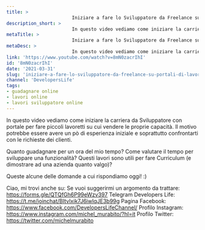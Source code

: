 ```yaml
---
title: > 
                        Iniziare a fare lo Sviluppatore da Freelance su Portali di Lavoretti e Marketplace!
description_short: > 
                        In questo video vediamo come iniziare la carriera da Sviluppatore con portale per fare piccoli lavoretti su cui vendere le proprie ...
metaTitle: > 
                        Iniziare a fare lo Sviluppatore da Freelance su Portali di Lavoretti e Marketplace!
metaDesc: > 
                        In questo video vediamo come iniziare la carriera da Sviluppatore con portale per fare piccoli lavoretti su cui vendere le proprie ...
link: 'https://www.youtube.com/watch?v=8mN0zacrIhI'
id: '8mN0zacrIhI'
date: '2021-03-31'
slug: 'iniziare-a-fare-lo-sviluppatore-da-freelance-su-portali-di-lavoretti-e-marketplace'
channel: 'DevelopersLife'
tags: 
- guadagnare online
- lavori online
- lavori sviluppatore online
---
```

In questo video vediamo come iniziare la carriera da Sviluppatore con portale per fare piccoli lavoretti su cui vendere le proprie capacità.
Il motivo potrebbe essere avere un pò di esperienza iniziale e soprattutto confrontarti con le richieste dei clienti.

Quanto guadagnare per un ora del mio tempo? Come valutare il tempo per sviluppare una funzionalità? Questi lavori sono utili per fare Curriculum (e dimostrare ad una azienda quanto valgo)? 

Queste alcune delle domande a cui rispondiamo oggi! :)

Ciao, mi trovi anche su:
Se vuoi suggerirmi un argomento da trattare: https://forms.gle/QTQfGh6P99eWzv397
Telegram Developers Life: https://t.me/joinchat/BItvlxik7J6iwIqJE3b99g
Pagina Facebook: https://www.facebook.com/DevelopersLifeChannel/
Profilo Instagram: https://www.instagram.com/michel_murabito/?hl=it
Profilo Twitter: https://twitter.com/michelmurabito​